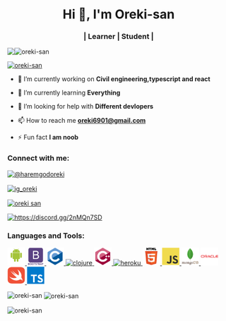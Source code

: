 <h1 align="center">Hi 👋, I'm Oreki-san</h1>
<h3 align="center">| Learner | Student |</h3>
<img
src="https://64.media.tumblr.com/ec45fba910433a6fecba96ffc1dbeca3/2dcf740a871aa1ad-95/s540x810/976e6af3466b630b01671f43e0f14c5b5f4b67f3.gifv"
<p align="left"> <img src="https://komarev.com/ghpvc/?username=oreki-san&label=Profile%20views&color=0e75b6&style=flat" alt="oreki-san" /> </p>

<p align="left"> <a href="https://github-profile-trophy.vercel.app/?username=ryo-ma&no-frame=true
"><img src="https://github-profile-trophy.vercel.app/?username=oreki-san" alt="oreki-san" /></a> </p>


- 🔭 I’m currently working on **Civil engineering,typescript and react**

- 🌱 I’m currently learning **Everything**

- 🤝 I’m looking for help with **Different devlopers**

- 📫 How to reach me **oreki6901@gmail.com**

- ⚡ Fun fact **I am noob**

<h3 align="left">Connect with me:</h3>

<p align="left">

<a href="https://twitter.com/@haremgodoreki" target="blank"><img align="center" src="https://raw.githubusercontent.com/rahuldkjain/github-profile-readme-generator/master/src/images/icons/Social/twitter.svg" alt="@haremgodoreki" height="30" width="40" /></a>

<a href="https://instagram.com/ig_oreki" target="blank"><img align="center" src="https://raw.githubusercontent.com/rahuldkjain/github-profile-readme-generator/master/src/images/icons/Social/instagram.svg" alt="ig_oreki" height="30" width="40" /></a>

<a href="https://www.youtube.com/c/oreki san" target="blank"><img align="center" src="https://raw.githubusercontent.com/rahuldkjain/github-profile-readme-generator/master/src/images/icons/Social/youtube.svg" alt="oreki san" height="30" width="40" /></a>

<a href="https://discord.gg/https://discord.gg/2nMQn7SD" target="blank"><img align="center" src="https://raw.githubusercontent.com/rahuldkjain/github-profile-readme-generator/master/src/images/icons/Social/discord.svg" alt="https://discord.gg/2nMQn7SD" height="30" width="40" /></a>

</p>

<h3 align="left">Languages and Tools:</h3>

<p align="left"> <a href="https://developer.android.com" target="_blank"> <img src="https://raw.githubusercontent.com/devicons/devicon/master/icons/android/android-original-wordmark.svg" alt="android" width="40" height="40"/> </a> <a href="https://getbootstrap.com" target="_blank"> <img src="https://raw.githubusercontent.com/devicons/devicon/master/icons/bootstrap/bootstrap-plain-wordmark.svg" alt="bootstrap" width="40" height="40"/> </a> <a href="https://www.cprogramming.com/" target="_blank"> <img src="https://raw.githubusercontent.com/devicons/devicon/master/icons/c/c-original.svg" alt="c" width="40" height="40"/> </a> <a href="https://clojure.org/" target="_blank"> <img src="https://upload.wikimedia.org/wikipedia/commons/5/5d/Clojure_logo.svg" alt="clojure" width="40" height="40"/> </a> <a href="https://www.w3schools.com/cpp/" target="_blank"> <img src="https://raw.githubusercontent.com/devicons/devicon/master/icons/cplusplus/cplusplus-original.svg" alt="cplusplus" width="40" height="40"/> </a> <a href="https://heroku.com" target="_blank"> <img src="https://www.vectorlogo.zone/logos/heroku/heroku-icon.svg" alt="heroku" width="40" height="40"/> </a> <a href="https://www.w3.org/html/" target="_blank"> <img src="https://raw.githubusercontent.com/devicons/devicon/master/icons/html5/html5-original-wordmark.svg" alt="html5" width="40" height="40"/> </a> <a href="https://developer.mozilla.org/en-US/docs/Web/JavaScript" target="_blank"> <img src="https://raw.githubusercontent.com/devicons/devicon/master/icons/javascript/javascript-original.svg" alt="javascript" width="40" height="40"/> </a> <a href="https://www.mongodb.com/" target="_blank"> <img src="https://raw.githubusercontent.com/devicons/devicon/master/icons/mongodb/mongodb-original-wordmark.svg" alt="mongodb" width="40" height="40"/> </a> <a href="https://www.oracle.com/" target="_blank"> <img src="https://raw.githubusercontent.com/devicons/devicon/master/icons/oracle/oracle-original.svg" alt="oracle" width="40" height="40"/> </a> <a href="https://developer.apple.com/swift/" target="_blank"> <img src="https://raw.githubusercontent.com/devicons/devicon/master/icons/swift/swift-original.svg" alt="swift" width="40" height="40"/> </a> <a href="https://www.typescriptlang.org/" target="_blank"> <img src="https://raw.githubusercontent.com/devicons/devicon/master/icons/typescript/typescript-original.svg" alt="typescript" width="40" height="40"/> </a> </p>

<p><img align="left" src="https://github-readme-stats.vercel.app/api/top-langs?username=oreki-san&show_icons=true&locale=en&layout=compact" alt="oreki-san" /></p>

<p>&nbsp;<img align="center" src="https://github-readme-stats.vercel.app/api?username=oreki-san&show_icons=true&locale=en" alt="oreki-san" /></p>

<p><img align="center" src="https://github-readme-streak-stats.herokuapp.com/?user=oreki-san&" alt="oreki-san" /></p>
















